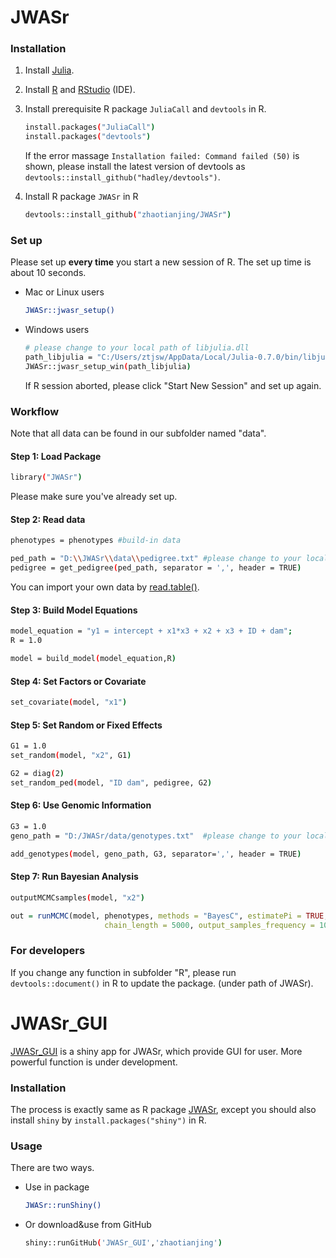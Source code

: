 



# JWASr

### Installation

1. Install [Julia](https://julialang.org/downloads/).
2. Install [R](https://www.r-project.org) and [RStudio](https://www.rstudio.com/products/rstudio/download/) (IDE).
3. Install prerequisite R package `JuliaCall` and `devtools` in R.

    ```bash
    install.packages("JuliaCall")
    install.packages("devtools")
    ```

    If the error massage `Installation failed: Command failed (50)` is shown, please install the latest version of devtools as `devtools::install_github("hadley/devtools")`.

4. Install R package `JWASr` in R

    ```bash
    devtools::install_github("zhaotianjing/JWASr")
    ```
### Set up
Please set up **every time** you start a new session of R. The set up time is about 10 seconds.
* Mac or Linux users
    ```bash
    JWASr::jwasr_setup()
    ```

 * Windows users
    ```bash
    # please change to your local path of libjulia.dll
    path_libjulia = "C:/Users/ztjsw/AppData/Local/Julia-0.7.0/bin/libjulia.dll"
    JWASr::jwasr_setup_win(path_libjulia)
    ```
    If R session aborted, please click "Start New Session" and set up again.

### Workflow
Note that all data can be found in our subfolder named "data".

  #### Step 1: Load Package
```bash
library("JWASr")
```
Please make sure you've already set up.

  #### Step 2: Read data

```bash
phenotypes = phenotypes #build-in data

ped_path = "D:\\JWASr\\data\\pedigree.txt" #please change to your local path
pedigree = get_pedigree(ped_path, separator = ',', header = TRUE)  
```
You can import your own data by [read.table()](https://www.rdocumentation.org/packages/utils/versions/3.5.1/topics/read.table).


#### Step 3: Build Model Equations

```bash
model_equation = "y1 = intercept + x1*x3 + x2 + x3 + ID + dam";
R = 1.0

model = build_model(model_equation,R) 
```


#### Step 4: Set Factors or Covariate

```bash
set_covariate(model, "x1")
```


#### Step 5: Set Random or Fixed Effects

```bash
G1 = 1.0
set_random(model, "x2", G1)
```


```bash
G2 = diag(2)
set_random_ped(model, "ID dam", pedigree, G2)
```


#### Step 6: Use Genomic Information

```bash
G3 = 1.0
geno_path = "D:/JWASr/data/genotypes.txt"  #please change to your local path

add_genotypes(model, geno_path, G3, separator=',', header = TRUE)  
```

#### Step 7: Run Bayesian Analysis

```bash
outputMCMCsamples(model, "x2")
```

``` r
out = runMCMC(model, phenotypes, methods = "BayesC", estimatePi = TRUE, 
                     chain_length = 5000, output_samples_frequency = 100) 
```


### For developers
If you change any function in subfolder "R", please run `devtools::document()` in R to update the package. (under path of JWASr).


# JWASr_GUI
[JWASr_GUI](https://github.com/zhaotianjing/JWASr_GUI) is a shiny app for JWASr, which provide GUI for user. More powerful function is under development.

### Installation
The process is exactly same as R package [JWASr](https://github.com/zhaotianjing/JWASr), except you should also install `shiny` by `install.packages("shiny")` in R.

### Usage
There are two ways.
*  Use in package
	```bash
	JWASr::runShiny()
	```
* Or download&use from GitHub 
	```bash
	shiny::runGitHub('JWASr_GUI','zhaotianjing')
	```
